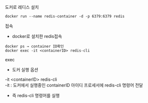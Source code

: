 도커로 레디스 설치

```shell
docker run --name redis-container -d -p 6379:6379 redis
```

접속

- docker로 설치한 redis접속

```shell
docker ps → container ID확인
docker exec -it <containerID> redis-cli
```

exec

- 도커 실행 옵션

-it \<containerID> redis-cli  
-it : 도커에서 실행중인 containerID 아이디 프로세서에 redis-cli 명령어 전달

- 즉 redis-cli 명령어를 실행
